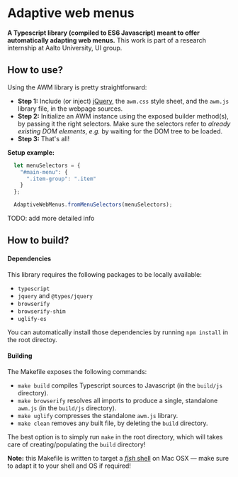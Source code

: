 # Adaptive web menus
**A Typescript library (compiled to ES6 Javascript) meant to offer automatically adapting web menus.**
This work is part of a research internship at Aalto University, UI group.

## How to use?
Using the AWM library is pretty straightforward:
* **Step 1:** Include (or inject) [jQuery](https://jquery.com/), the `awm.css` style sheet, and the `awm.js` library file, in the webpage sources.
* **Step 2:** Initialize an AWM instance using the exposed builder method(s), by passing it the right selectors. Make sure the selectors refer to *already existing DOM elements*, *e.g.* by waiting for the DOM tree to be loaded.
* **Step 3:** That's all!

**Setup example:**
```javascript
  let menuSelectors = {
    "#main-menu": {
      ".item-group": ".item"
    }
  };

  AdaptiveWebMenus.fromMenuSelectors(menuSelectors);
```

TODO: add more detailed info


## How to build?
#### Dependencies
This library requires the following packages to be locally available:
* `typescript`
* `jquery` and `@types/jquery`
* `browserify`
* `browserify-shim`
* `uglify-es`

You can automatically install those dependencies by running `npm install` in the root directoy.

#### Building
The Makefile exposes the following commands:
* `make build` compiles Typescript sources to Javascript (in the `build/js` directory).
* `make browserify` resolves all imports to produce a single, standalone `awm.js` (in the `build/js` directory).
* `make uglify` compresses the standalone `awm.js` library.
* `make clean` removes any built file, by deleting the `build` directory.

The best option is to simply run `make` in the root directory, which will takes care of creating/populating the `build` directory!

**Note:** this Makefile is written to target a [*fish* shell](https://fishshell.com/) on Mac OSX — make sure to adapt it to your shell and OS if required!
